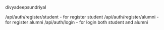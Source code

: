 
divyadeepsundriyal

/api/auth/register/student  - for register student
/api/auth/register/alumni - for register alumni
/api/auth/login - for login both student and alumni

